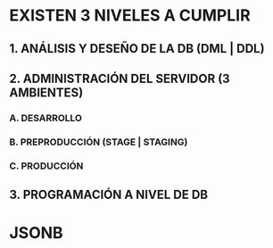 # EXISTEN 3 NIVELES A CUMPLIR

## 1. ANÁLISIS Y DESEÑO DE LA DB (DML | DDL)

## 2. ADMINISTRACIÓN DEL SERVIDOR (3 AMBIENTES)

### A. DESARROLLO

### B. PREPRODUCCIÓN (STAGE | STAGING)

### C. PRODUCCIÓN

## 3. PROGRAMACIÓN A NIVEL DE DB

# JSONB

